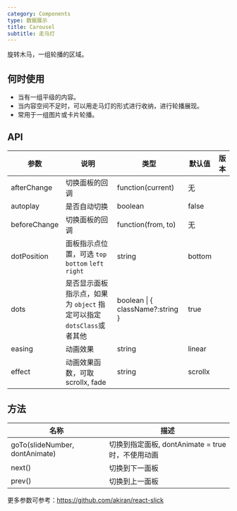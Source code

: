 ```yaml
---
category: Components
type: 数据展示
title: Carousel
subtitle: 走马灯
---
```


旋转木马，一组轮播的区域。

## 何时使用

- 当有一组平级的内容。
- 当内容空间不足时，可以用走马灯的形式进行收纳，进行轮播展现。
- 常用于一组图片或卡片轮播。

## API

| 参数 | 说明 | 类型 | 默认值 | 版本 |
| --- | --- | --- | --- | --- |
| afterChange | 切换面板的回调 | function(current) | 无 |  |  |
| autoplay | 是否自动切换 | boolean | false |  |  |
| beforeChange | 切换面板的回调 | function(from, to) | 无 |  |  |
| dotPosition | 面板指示点位置，可选 `top` `bottom` `left` `right` | string | bottom |  |
| dots | 是否显示面板指示点，如果为 `object` 指定可以指定 `dotsClass`或者其他 | boolean \| { className?:string } | true |  |  |
| easing | 动画效果 | string | linear |  |  |
| effect | 动画效果函数，可取 scrollx, fade | string | scrollx |  |  |

## 方法

| 名称                           | 描述                                              |
| ------------------------------ | ------------------------------------------------- |
| goTo(slideNumber, dontAnimate) | 切换到指定面板, dontAnimate = true 时，不使用动画 |
| next()                         | 切换到下一面板                                    |
| prev()                         | 切换到上一面板                                    |

更多参数可参考：<https://github.com/akiran/react-slick>

